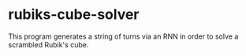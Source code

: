 # rubiks-cube-solver
This program generates a string of turns via an RNN in order to solve a scrambled Rubik's cube.
